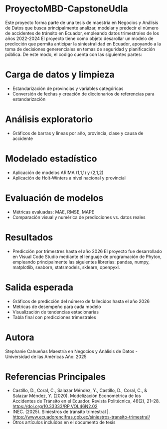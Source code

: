 # ProyectoMBD-CapstoneUdla
Este proyecto forma parte de una tesis de maestria en Negocios y Análisis de Datos que busca principalmente analizar, modelar y predecir el número de accidentes de tránsito en Ecuador, empleando datos trimestrales de los años 2022-2024
El proyecto tiene como objeto desarollar un modelo de predicción que permita anticipar la siniestralidad en Ecuador, apoyando a la toma de decisiones generenciales en temas de seguridad y planificación pública. De este modo, el codigo cuenta con las siguientes partes: 
# Carga de datos y limpieza
- Estandarización de provincias y variables categóricas
- Conversión de fechas y creación de diccionarios de referencias para estandarización
# Análisis exploratorio
- Gráficos de barras y líneas por año, provincia, clase y causa de accidente
# Modelado estadístico
- Aplicación de modelos ARIMA (1,1,1) y (2,1,2)
- Aplicación de Holt-Winters a nivel nacional y provincial
# Evaluación de modelos 
- Métricas evaluadas: MAE, RMSE, MAPE
- Comparación visual y numérica de predicciones vs. datos reales
# Resultados
- Predicción por trimestres hasta el año 2026
El proyecto fue desarrollado en Visual Code Studio mediante el lenguaje de programación de Phyton, empleando principalmente las siguientes librerias: pandas, numpy, matplotlib, seaborn, statsmodels, sklearn, openpyxl.
# Salida esperada
- Gráficos de predicción del número de fallecidos hasta el año 2026
- Métricas de desempeño para cada modelo
- Visualización de tendencias estacionarias
- Tabla final con predicciones trimestrales
# Autora
Stephanie Cahueñas
Maestría en Negocios y Análisis de Datos - Universidad de las Américas
Año: 2025
# Referencias Principales
- Castillo, D., Coral, C., Salazar Méndez, Y., Castillo, D., Coral, C., & Salazar Méndez, Y. (2020). Modelización Econométrica de los Accidentes de Tránsito en el Ecuador. Revista Politécnica, 46(2), 21–28. https://doi.org/10.33333/RP.VOL46N2.02
- INEC. (2025). Siniestros de tránsito trimestral |. https://www.ecuadorencifras.gob.ec/siniestros-transito-trimestral/
- Otros artículos incluídos en el documento de tesis
